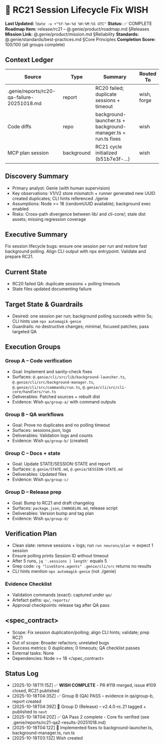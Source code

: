 # 🧞 RC21 Session Lifecycle Fix WISH
**Last Updated:** !`date -u +"%Y-%m-%d %H:%M:%S UTC"`
**Status:** ✅ COMPLETE
**Roadmap Item:** release/rc21 – @.genie/product/roadmap.md §Releases
**Mission Link:** @.genie/product/mission.md §Reliability
**Standards:** @.genie/standards/best-practices.md §Core Principles
**Completion Score:** 100/100 (all groups complete)

## Context Ledger
| Source | Type | Summary | Routed To |
| --- | --- | --- | --- |
| .genie/reports/rc20-qa-failure-20251018.md | report | RC20 failed; duplicate sessions + timeout | wish, forge |
| Code diffs | repo | background-launcher.ts + background-manager.ts + run.ts fixes | wish |
| MCP plan session | background | RC21 cycle initialized (b51b7e3f-…) | wish |

## Discovery Summary
- Primary analyst: Genie (with human supervision)
- Key observations: V1/V2 store mismatch + runner generated new UUID created duplicates; CLI hints referenced ./genie
- Assumptions: Node >= 18 (randomUUID available); background exec enabled
- Risks: Cross-path divergence between lib/ and cli-core/; stale dist assets; missing regression coverage

## Executive Summary
Fix session lifecycle bugs: ensure one session per run and restore fast background polling. Align CLI output with npx entrypoint. Validate and prepare RC21.

## Current State
- RC20 failed QA: duplicate sessions + polling timeouts
- State files updated documenting failure

## Target State & Guardrails
- Desired: one session per run; background polling succeeds within 5s; CLI hints use `npx automagik-genie`
- Guardrails: no destructive changes; minimal, focused patches; pass targeted QA

## Execution Groups
### Group A – Code verification
- Goal: Implement and sanity-check fixes
- Surfaces: `@.genie/cli/src/lib/background-launcher.ts`, `@.genie/cli/src/background-manager.ts`, `@.genie/cli/src/commands/run.ts`, `@.genie/cli/src/cli-core/handlers/run.ts`
- Deliverables: Patched sources + rebuilt dist
- Evidence: Wish `qa/group-a/` with command outputs

### Group B – QA workflows
- Goal: Prove no duplicates and no polling timeout
- Surfaces: sessions.json, logs
- Deliverables: Validation logs and counts
- Evidence: Wish `qa/group-b/` (created)

### Group C – Docs + state
- Goal: Update STATE/SESSION-STATE and report
- Surfaces: `@.genie/STATE.md`, `@.genie/SESSION-STATE.md`
- Deliverables: Updated files
- Evidence: Wish `qa/group-c/`

### Group D – Release prep
- Goal: Bump to RC21 and draft changelog
- Surfaces: `package.json`, `CHANGELOG.md`, release script
- Deliverables: Version bump and tag plan
- Evidence: Wish `qa/group-d/`

## Verification Plan
- Clean slate: remove sessions + logs; run `run neurons/plan` → expect 1 session
- Ensure polling prints Session ID without timeout
- After 5 runs, `jq '.sessions | length'` equals 5
- Grep code: `rg "liveStore.agents" .genie/cli/src` returns no results
- CLI hints mention `npx automagik-genie` (not ./genie)

### Evidence Checklist
- Validation commands (exact): captured under `qa/`
- Artefact paths: `qa/`, `reports/`
- Approval checkpoints: release tag after QA pass

## <spec_contract>
- Scope: Fix session duplication/polling; align CLI hints; validate; prep RC21
- Out of scope: Broader refactors; unrelated bugs
- Success metrics: 0 duplicates; 0 timeouts; QA checklist passes
- External tasks: None
- Dependencies: Node >= 18
</spec_contract>

## Status Log
- [2025-10-18T11:15Z] ✅ **WISH COMPLETE** - PR #119 merged, issue #109 closed, RC21 published
- [2025-10-18T04:35Z] ✅ Group B (QA) PASS – evidence in qa/group-b, report created
- [2025-10-18T04:39Z] 🚀 Group D (Release) – v2.4.0-rc.21 tagged + published to `next`
- [2025-10-18T04:20Z] ✅ QA Pass 2 complete - Core fix verified (see .genie/reports/rc21-qa2-results-20251018.md)
- [2025-10-18T04:12Z] 🔧 Implemented fixes to background-launcher.ts, background-manager.ts, run.ts
- [2025-10-18T03:13Z] Wish created
